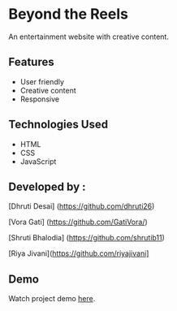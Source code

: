 # Beyond the Reels

An entertainment website with creative content.


## Features

- User friendly
- Creative content
- Responsive

## Technologies Used

- HTML
- CSS
- JavaScript

## Developed by :
[Dhruti Desai] (https://github.com/dhruti26)

[Vora Gati] (https://github.com/GatiVora/)

[Shruti Bhalodia] (https://github.com/shrutib11)

[Riya Jivani](https://github.com/riyajivani]

## Demo

Watch project demo [here](https://youtu.be/auEN-Gfh9OI).
